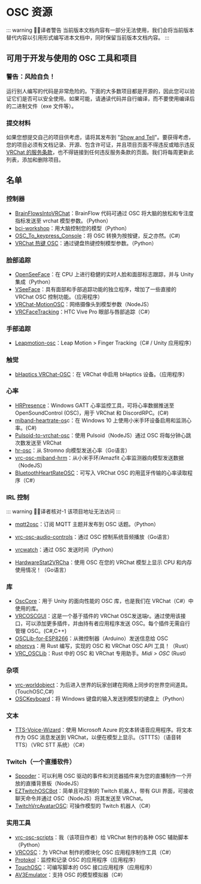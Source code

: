 # OSC 资源

::: warning 🧑‍💻译者警告
当前版本文档内容有一部分无法使用，我们会将当前版本替代内容以引用形式编写进本文档中，同时保留当前版本文档内容。
:::

## 可用于开发与使用的 OSC 工具和项目

### 警告：风险自负！

运行别人编写的代码是非常危险的。下面的大多数项目都是开源的，因此您可以验证它们是否可以安全使用。如果可能，请通读代码并自行编译，而不要使用编译后的二进制文件（exe 文件等）。

### 提交材料

如果您想提交自己的项目供考虑，请将其发布到 "[Show and Tell](https://github.com/vrchat-community/osc/discussions/categories/show-and-tell)"。要获得考虑，您的项目必须有文档记录、开源、包含许可证，并且项目页面不得违反或暗示违反[VRChat 的服务条款](https://hello.vrchat.com/legal)，也不得链接到任何违反服务条款的页面。我们将每周更新此列表，添加和删除项目。

## 名单

### 控制器

- [BrainFlowsIntoVRChat](https://github.com/ChilloutCharles/BrainFlowsIntoVRChat)：BrainFlow 代码可通过 OSC 将大脑的放松和专注度指标发送至 vrchat 模型参数。（Python）
- [bci-workshop](https://github.com/ChilloutCharles/bci-workshop)：用大脑控制您的模型（Python）
- [OSC_To_keypress_Console](https://github.com/Salvesti/OSC_To_keypress_Console/)：将 OSC 转换为按按键，反之亦然。(C#)
- [VRChat 热键 OSC](https://gitlab.com/ameliend/vrchat-hotkeys-osc)：通过键盘热键控制模型参数。（Python）

### 脸部追踪

- [OpenSeeFace](https://github.com/emilianavt/OpenSeeFace)：在 CPU 上进行稳健的实时人脸和面部标志跟踪，并与 Unity 集成（Python）
- [VSeeFace](https://www.vseeface.icu/)：具有面部和手部追踪功能的独立程序，增加了一些直接的 VRChat OSC 控制功能。（应用程序）
- [VRChat-MotionOSC](https://github.com/rogeraabbccdd/VRChat-MotionOSC)：网络摄像头到模型参数（NodeJS）
- [VRCFaceTracking](https://github.com/benaclejames/VRCFaceTracking)：HTC Vive Pro 眼部与唇部追踪（C#）

### 手部追踪

- [Leapmotion-osc](https://github.com/philfiru/leapmotion-osc)：Leap Motion > Finger Tracking（C# / Unity 应用程序）

### 触觉

- [bHaptics VRChat-OSC](https://github.com/bhaptics/VRChatOSC)：在 VRChat 中启用 bHaptics 设备。（应用程序）

### 心率

- [HRPresence](https://github.com/Naraenda/HRPresence)：Windows GATT 心率监控工具，可将心率数据推送至 OpenSoundControl (OSC)，用于 VRChat 和 DiscordRPC。(C#)
- [miband-heartrate-os](https://github.com/mkc1370/miband-heartrate-osc)c：在 Windows 10 上使用小米手环设备启用和监测心率。(C#)
- [Pulsoid-to-vrchat-osc](https://github.com/Sonic853/pulsoid-to-vrchat-osc)：使用 Pulsoid（NodeJS）通过 OSC 将每分钟心跳次数发送至 VRChat
- [hr-osc](https://github.com/kamyu1537/hr-osc)：从 Stromno 向模型发送心率（Go语言）
- [vrc-osc-miband-hrm](https://github.com/vard88508/vrc-osc-miband-hrm)：从小米手环/Amazfit 心率监测器向模型发送数据（NodeJS）
- [BluetoothHeartRateOSC](https://github.com/AkaiMage/BluetoothHeartRateOSC)：可写入 VRChat OSC 的用蓝牙传输的心率读取程序（C#）

### IRL 控制

::: warning 🧑‍💻译者核对-1
该项目地址无法访问
:::

- [mqtt2osc](https://github.com/asleeponduty/mqtt2osc)：订阅 MQTT 主题并发布到 OSC 话题。（Python）

- [vrc-osc-audio-controls](https://github.com/uzair-ashraf/vrc-osc-audio-controls)：通过 OSC 控制系统音频播放（Go语言）
- [vrcwatch](https://github.com/mezum/vrcwatch)：通过 OSC 发送时间（Python）
- [HardwareStat2VRCha](https://github.com/Nifty255/HardwareStat2VRChat)：使用 OSC 在您的 VRChat 模型上显示 CPU 和内存使用情况！（Go语言）

### 库

- [OscCore](https://github.com/stella3d/OscCore)：用于 Unity 的面向性能的 OSC 库，也是我们在 VRChat（C#）中使用的库。
- [VRCOSCGUI](https://github.com/YABam/VRCOSCGUI)：这是一个基于插件的 VRChat OSC发送端r。通过使用该接口，可以添加更多插件，并由持有者应用程序发送 OSC。每个插件无需自行管理 OSC。(C#,C++)
- [OSCLib-for-ESP8266](https://github.com/stahlnow/OSCLib-for-ESP8266)：从微控制器（Arduino）发送信息给 OSC
- [phorcys](https://github.com/kb10uy/phorcys)：用 Rust 编写，实现的 OSC 和 VRChat OSC API 工具！（Rust）
- [VRC_OSCLib](https://github.com/Irisl0/VRC_OSCLib)：Rust 中的 OSC 和 VRChat 专用助手。*Midi > OSC* (Rust)

### 杂项

- [vrc-worldobject](https://github.com/seanedwards/vrc-worldobject)：为后进入世界的玩家创建在网络上同步的世界空间道具。(TouchOSC,C#)
- [OSCKeyboard](https://github.com/ShadowForests/OSCKeyboard)：将 Windows 键盘的输入发送到模型的键盘上（Python）

### 文本

- [TTS-Voice-Wizard](https://github.com/VRCWizard/TTS-Voice-Wizard)：使用 Microsoft Azure 的文本转语音应用程序。将文本作为 OSC 消息发送到 VRChat，以便在模型上显示。（STTTS）（语音转 TTS）（VRC STT 系统）（C#）

### Twitch（一个直播软件）

- [Spooder](https://github.com/GreySole/Spooder)：可以利用 OSC 驱动的事件和浏览器插件来为您的直播制作一个开放的直播背景板（NodeJS）
- [EZTwitchOSCBot](https://github.com/AcChosen/EZTwitchOSCBot)：简单且可定制的 Twitch 机器人，带有 GUI 界面，可接收聊天命令并通过 OSC（NodeJS）将其发送至 VRChat。
- [TwitchVrcAvatarOSC](https://github.com/Killers0992/TwitchVrcAvatarOSC): 可操作模型的 Twitch 机器人（C#）

### 实用工具

- [vrc-osc-scripts](https://github.com/cyberkitsune/vrc-osc-scripts)：我（该项目作者）给 VRChat 制作的各种 OSC 辅助脚本（Python）
- [VRCOSC](https://github.com/VolcanicArts/VRCOSC)：为 VRChat 制作的模块化 OSC 应用程序制作工具（C#）
- [Protokol](https://hexler.net/protokol)：监控和记录 OSC 的应用程序（应用程序）
- [TouchOSC](https://hexler.net/touchosc)：可编写脚本的 OSC 接口应用程序（应用程序）
- [AV3Emulator](https://github.com/lyuma/Av3Emulator)：支持 OSC 的模型模拟器（C#）
